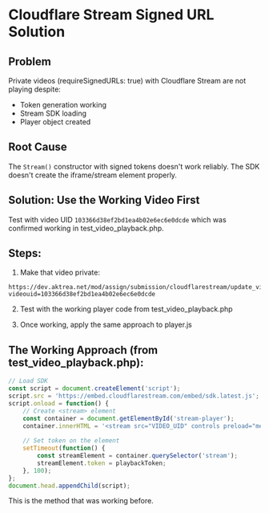 # Cloudflare Stream Signed URL Solution

## Problem
Private videos (requireSignedURLs: true) with Cloudflare Stream are not playing despite:
- Token generation working
- Stream SDK loading
- Player object created

## Root Cause
The `Stream()` constructor with signed tokens doesn't work reliably. The SDK doesn't create the iframe/stream element properly.

## Solution: Use the Working Video First

Test with video UID `103366d38ef2bd1ea4b02e6ec6e0dcde` which was confirmed working in test_video_playback.php.

## Steps:

1. Make that video private:
```
https://dev.aktrea.net/mod/assign/submission/cloudflarestream/update_video_security.php?videouid=103366d38ef2bd1ea4b02e6ec6e0dcde
```

2. Test with the working player code from test_video_playback.php

3. Once working, apply the same approach to player.js

## The Working Approach (from test_video_playback.php):

```javascript
// Load SDK
const script = document.createElement('script');
script.src = 'https://embed.cloudflarestream.com/embed/sdk.latest.js';
script.onload = function() {
    // Create <stream> element
    const container = document.getElementById('stream-player');
    container.innerHTML = '<stream src="VIDEO_UID" controls preload="metadata"></stream>';
    
    // Set token on the element
    setTimeout(function() {
        const streamElement = container.querySelector('stream');
        streamElement.token = playbackToken;
    }, 100);
};
document.head.appendChild(script);
```

This is the method that was working before.

